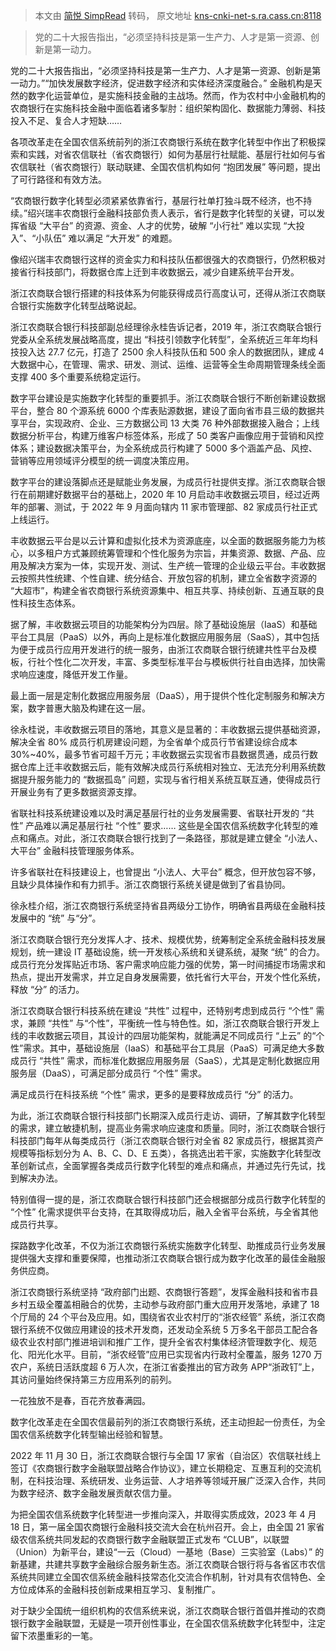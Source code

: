 > 本文由 [简悦 SimpRead](http://ksria.com/simpread/) 转码， 原文地址 [kns-cnki-net-s.ra.cass.cn:8118](https://kns-cnki-net-s.ra.cass.cn:8118/nzkhtml/xmlRead/trialRead.html?dbCode=CCND&tableName=CCNDTOTAL&fileName=HZSB20230721B011&fileSourceType=1&invoice=XsCNXKw7rrW4zhJR0CsbAWlL5eiPJdiNG52gUpDiPYRsSnd7lQHRl0JYOvv4zkWm%2bOWehyM73pUndB9lt8pmPGommhV%2fbTRmyACMWrr6l6Eq8Sr%2bzBTM2UjmWzzkPAr7VnKVegBH3T1ns2t7hI%2bUtdGjraXJ1%2bDHuav%2fsCWeaBU%3d&appId=KNS_BASIC_PSMC)

> 党的二十大报告指出，“必须坚持科技是第一生产力、人才是第一资源、创新是第一动力。

党的二十大报告指出，“必须坚持科技是第一生产力、人才是第一资源、创新是第一动力。”“加快发展数字经济，促进数字经济和实体经济深度融合。” 金融机构是天然的数字化运营单位，是实施科技金融的主战场。然而，作为农村中小金融机构的农商银行在实施科技金融中面临着诸多掣肘：组织架构固化、数据能力薄弱、科技投入不足、复合人才短缺……

各项改革走在全国农信系统前列的浙江农商银行系统在数字化转型中作出了积极探索和实践，对省农信联社（省农商银行）如何为基层行社赋能、基层行社如何与省农信联社（省农商银行）联动联建、全国农信机构如何 “抱团发展” 等问题，提出了可行路径和有效方法。

“农商银行数字化转型必须紧紧依靠省行，基层行社单打独斗既不经济，也不持续。”绍兴瑞丰农商银行金融科技部负责人表示，省行是数字化转型的关键，可以发挥省级 “大平台” 的资源、资金、人才的优势，破解 “小行社” 难以实现 “大投入”、“小队伍” 难以满足 “大开发” 的难题。

像绍兴瑞丰农商银行这样的资金实力和科技队伍都很强大的农商银行，仍然积极对接省行科技部门，将数据仓库上迁到丰收数据云，减少自建系统平台开发。

浙江农商联合银行搭建的科技体系为何能获得成员行高度认可，还得从浙江农商联合银行实施数字化转型战略说起。

浙江农商联合银行科技部副总经理徐永桂告诉记者，2019 年，浙江农商联合银行党委从全系统发展战略高度，提出 “科技引领数字化转型”，全系统近三年年均科技投入达 27.7 亿元，打造了 2500 余人科技队伍和 500 余人的数据团队，建成 4 大数据中心，在管理、需求、研发、测试、运维、运营等全生命周期管理条线全面支撑 400 多个重要系统稳定运行。

数字平台建设是实施数字化转型的重要抓手。浙江农商联合银行不断创新建设数据平台，整合 80 个源系统 6000 个库表贴源数据，建设了面向省市县三级的数据共享平台，实现政府、企业、三方数据公司 13 大类 76 种外部数据接入融合；上线数据分析平台，构建万维客户标签体系，形成了 50 类客户画像应用于营销和风控体系；建设数据决策平台，为全系统成员行构建了 5000 多个涵盖产品、风控、营销等应用领域评分模型的统一调度决策应用。

数字平台的建设落脚点还是赋能业务发展，为成员行社提供支撑。浙江农商联合银行在前期建好数据平台的基础上，2020 年 10 月启动丰收数据云项目，经过近两年的部署、测试，于 2022 年 9 月面向辖内 11 家市管理部、82 家成员行社正式上线运行。

丰收数据云平台是以云计算和虚拟化技术为资源底座，以全面的数据服务能力为核心，以多租户方式兼顾统筹管理和个性化服务为宗旨，并集资源、数据、产品、应用及解决方案为一体，实现开发、测试、生产统一管理的企业级云平台。丰收数据云按照共性统建、个性自建、统分结合、开放包容的机制，建立全省数字资源的 “大超市”，构建全省农商银行系统资源集中、相互共享、持续创新、互通互联的良性科技生态体系。

据了解，丰收数据云项目的功能架构分为四层。除了基础设施层（IaaS）和基础平台工具层（PaaS）以外，再向上是标准化数据应用服务层（SaaS），其中包括为便于成员行应用开发进行的统一服务，由浙江农商联合银行统建共性平台及模板，行社个性化二次开发，丰富、多类型标准平台与模板供行社自由选择，加快需求响应速度，降低开发工作量。

最上面一层是定制化数据应用服务层（DaaS），用于提供个性化定制服务和解决方案，数字普惠大脑及构建在这一层。

徐永桂说，丰收数据云项目的落地，其意义是显著的：丰收数据云提供基础资源，解决全省 80% 成员行机房建设问题，为全省单个成员行节省建设综合成本 30%~40%，最多节省可超千万元；丰收数据云实现省市县数据贯通，成员行数据仓库上迁丰收数据云后，能有效解决成员行系统相对独立、无法充分利用系统数据提升服务能力的 “数据孤岛” 问题，实现与省行相关系统互联互通，使得成员行开展业务有了更多数据资源支撑。

省联社科技系统建设难以及时满足基层行社的业务发展需要、省联社开发的 “共性” 产品难以满足基层行社 “个性” 要求…… 这些是全国农信系统数字化转型的难点和痛点。对此，浙江农商联合银行找到了一条路径，那就是建立健全 “小法人、大平台” 金融科技管理服务体系。

许多省联社在科技建设上，也曾提出 “小法人、大平台” 概念，但开放包容不够，且缺少具体操作和有力抓手。浙江农商银行系统关键是做到了省县协同。

徐永桂介绍，浙江农商银行系统坚持省县两级分工协作，明确省县两级在金融科技发展中的 “统” 与“分”。

浙江农商联合银行充分发挥人才、技术、规模优势，统筹制定全系统金融科技发展规划，统一建设 IT 基础设施，统一开发核心系统和关键系统，凝聚 “统” 的合力。成员行充分发挥贴近市场、客户需求响应能力强的优势，第一时间捕捉市场需求和热点，提出开发需求，并立足自身发展需要，依托省行大平台，开发个性化系统，释放 “分” 的活力。

浙江农商联合银行科技系统在建设 “共性” 过程中，还特别考虑到成员行 “个性” 需求，兼顾 “共性” 与“个性”，平衡统一性与特色性。如，浙江农商联合银行开发上线的丰收数据云项目，其设计的四层功能架构，就能满足不同成员行 “上云” 的“个性”需求。其中，基础设施层（IaaS）和基础平台工具层（PaaS）可满足绝大多数成员行 “共性” 需求，而标准化数据应用服务层（SaaS），尤其是定制化数据应用服务层（DaaS），可满足部分成员行 “个性” 需求。

满足成员行在科技系统 “个性” 需求，更多的是要释放成员行 “分” 的活力。

为此，浙江农商联合银行科技部门长期深入成员行走访、调研，了解其数字化转型的需求，建立敏捷机制，提高业务需求响应速度和质量。同时，浙江农商联合银行科技部门每年从每类成员行（浙江农商联合银行对全省 82 家成员行，根据其资产规模等指标划分为 A、B、C、D、E 五类），各挑选出若干家，实施数字化转型改革创新试点，全面掌握各类成员行数字化转型的难点和痛点，并通过先行先试，找到解决办法。

特别值得一提的是，浙江农商联合银行科技部门还会根据部分成员行数字化转型的 “个性” 化需求提供平台支持，在其取得成功后，融入全省平台系统，与全省其他成员行共享。

探路数字化改革，不仅为浙江农商银行系统实施数字化转型、助推成员行业务发展提供强大支撑和重要保障，也推动浙江农商联合银行成为数字化改革的最佳金融服务供应商。

浙江农商银行系统坚持 “政府部门出题、农商银行答题”，发挥金融科技和省市县乡村五级全覆盖相融合的优势，主动参与政府部门重大应用开发落地，承建了 18 个厅局的 24 个平台及应用。如，围绕省农业农村厅的“浙农经管” 系统，浙江农商银行系统不仅做应用建设的技术开发商，还发动全系统 5 万多名干部员工配合各级农业农村部门推进培训和推广工作，提升全省农村集体经济管理数字化、规范化、阳光化水平。目前，“浙农经管”应用已实现省内行政村全覆盖，服务 1270 万农户，系统日活跃度超 6 万人次，在浙江省委推出的官方政务 APP“浙政钉”上，其访问量始终保持第三方应用系列的前列。

一花独放不是春，百花齐放春满园。

数字化改革走在全国农信最前列的浙江农商银行系统，还主动担起一份责任，为全国农信系统数字化转型输出经验和智慧。

2022 年 11 月 30 日，浙江农商联合银行与全国 17 家省（自治区）农信联社线上签订《农商银行数字金融联盟战略合作协议》，建立长期稳定、互惠互利的交流机制，在科技治理、系统研发、业务运营、人才培养等领域开展广泛深入合作，共同为数字经济、数字金融发展贡献农信力量。

为把全国农信系统数字化转型进一步推向深入，并取得实质成效，2023 年 4 月 18 日，第一届全国农商银行金融科技交流大会在杭州召开。会上，由全国 21 家省级农信系统共同发起的农商银行数字金融联盟正式发布 “CLUB”，以联盟（Union）为新平台，建设“一云（Cloud）一基地（Base）三实验室（Labs）” 的新基建，共建共享数字金融综合服务新生态。浙江农商联合银行将与各省区市农信系统共同建立全国农信系统金融科技常态化交流合作机制，针对具有农信特色、全方位成体系的金融科技创新成果相互学习、复制推广。

对于缺少全国统一组织机构的农信系统来说，浙江农商联合银行首倡并推动的农商银行数字金融联盟，无疑是一项开创性事业，在全国农信系统数字化转型中，注定留下浓墨重彩的一笔。